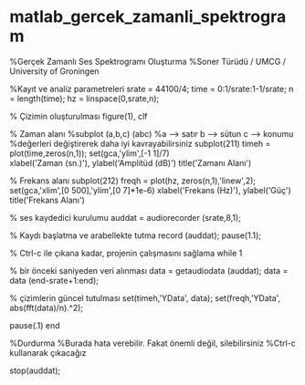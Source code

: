 # matlab_gercek_zamanli_spektrogram

%Gerçek Zamanlı Ses Spektrogramı Oluşturma
%Soner Türüdü / UMCG / University of Groningen

%Kayıt ve analiz parametreleri
srate = 44100/4;
time  = 0:1/srate:1-1/srate;
n     = length(time);
hz    = linspace(0,srate,n);

% Çizimin oluşturulması
figure(1), clf

% Zaman alanı
%subplot (a,b,c) (abc)
%a --> satır b --> sütun c --> konumu
%değerleri değiştirerek daha iyi kavrayabilirsiniz
subplot(211)
timeh = plot(time,zeros(n,1));
set(gca,'ylim',[-1 1]/7)  
xlabel('Zaman (sn.)'), ylabel('Amplitüd (dB)')
title('Zamanı Alanı')

% Frekans alanı
subplot(212)
freqh = plot(hz, zeros(n,1),'linew',2);
set(gca,'xlim',[0 500],'ylim',[0 7]*1e-6)
xlabel('Frekans (Hz)'), ylabel('Güç')
title('Frekans Alanı')


% ses kaydedici kurulumu
auddat = audiorecorder (srate,8,1);

% Kaydı başlatma ve arabellekte tutma
record (auddat);
pause(1.1);

% Ctrl-c ile çıkana kadar, projenin çalışmasını sağlama
while 1
    
% bir önceki saniyeden veri alınması
data = getaudiodata (auddat);
data = data (end-srate+1:end);
    
% çizimlerin güncel tutulması
set(timeh,'YData', data);
set(freqh,'YData', abs(fft(data)/n).^2);
    
pause(.1)
end

%Durdurma
%Burada hata verebilir. Fakat önemli değil, silebilirsiniz
%Ctrl-c kullanarak çıkacağız

stop(auddat);

